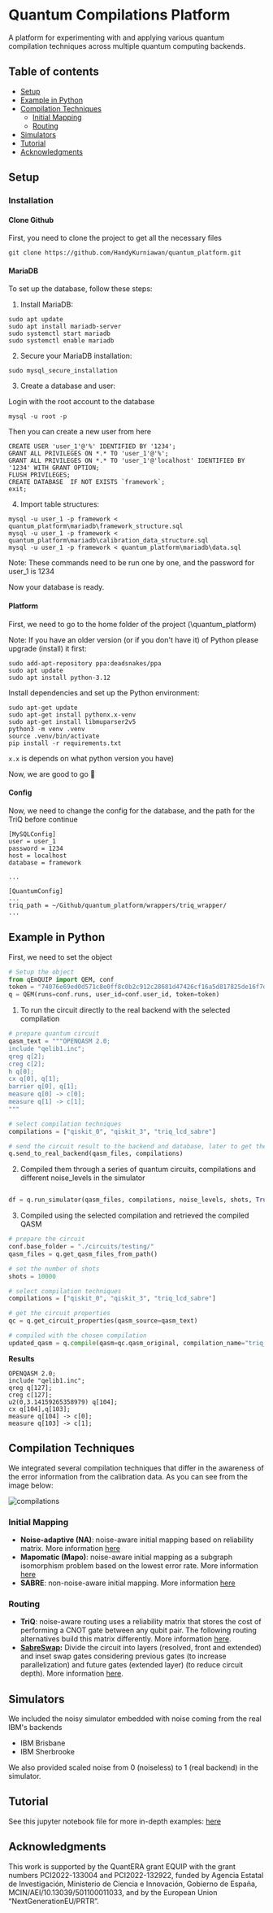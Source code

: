 # Quantum Compilations Platform
A platform for experimenting with and applying various quantum compilation techniques across multiple quantum computing backends.

## Table of contents

- [Setup](#setup)
- [Example in Python](#example-in-python)
- [Compilation Techniques](#compilation-techniques)
  - [Initial Mapping](#initial-mapping)
  - [Routing](#routing)
- [Simulators](#simulators)
- [Tutorial](#tutorial)
- [Acknowledgments](#acknowledgments)

## Setup

### Installation

#### Clone Github

First, you need to clone the project to get all the necessary files

``` terminal
git clone https://github.com/HandyKurniawan/quantum_platform.git
```

#### MariaDB

To set up the database, follow these steps:

1. Install MariaDB:
   
``` terminal
sudo apt update
sudo apt install mariadb-server
sudo systemctl start mariadb
sudo systemctl enable mariadb
```

2. Secure your MariaDB installation:

``` terminal
sudo mysql_secure_installation
```

3. Create a database and user:

Login with the root account to the database

``` terminal
mysql -u root -p
```

Then you can create a new user from here

``` mysql
CREATE USER 'user_1'@'%' IDENTIFIED BY '1234';
GRANT ALL PRIVILEGES ON *.* TO 'user_1'@'%';
GRANT ALL PRIVILEGES ON *.* TO 'user_1'@'localhost' IDENTIFIED BY '1234' WITH GRANT OPTION;
FLUSH PRIVILEGES;
CREATE DATABASE  IF NOT EXISTS `framework`;
exit;
```

4. Import table structures:

``` terminal
mysql -u user_1 -p framework < quantum_platform\mariadb\framework_structure.sql
mysql -u user_1 -p framework < quantum_platform\mariadb\calibration_data_structure.sql
mysql -u user_1 -p framework < quantum_platform\mariadb\data.sql
```
Note: These commands need to be run one by one, and the password for user_1 is 1234

Now your database is ready.

#### Platform

First, we need to go to the home folder of the project (\quantum_platform)

Note: If you have an older version (or if you don't have it) of Python please upgrade (install) it first:

``` terminal
sudo add-apt-repository ppa:deadsnakes/ppa    
sudo apt update  
sudo apt install python-3.12
```

Install dependencies and set up the Python environment:

``` terminal
sudo apt-get update
sudo apt-get install pythonx.x-venv 
sudo apt-get install libmuparser2v5
python3 -m venv .venv
source .venv/bin/activate
pip install -r requirements.txt
```
`x.x` is depends on what python version you have)

Now, we are good to go 🚀

#### Config

Now, we need to change the config for the database, and the path for the TriQ before continue

```terminal
[MySQLConfig]
user = user_1
password = 1234
host = localhost
database = framework

...

[QuantumConfig]
...
triq_path = ~/Github/quantum_platform/wrappers/triq_wrapper/
...
```

## Example in Python

First, we need to set the object

```python
# Setup the object
from qEmQUIP import QEM, conf
token = "74076e69ed0d571c8e0ff8c0b2c912c28681d47426cf16a5d817825de16f7dbd95bf6ff7c604b706803b78b2e21d1dd5cacf9f1b0aa81d672d938bded8049a17"
q = QEM(runs=conf.runs, user_id=conf.user_id, token=token)
```

1. To run the circuit directly to the real backend with the selected compilation

```python
# prepare quantum circuit 
qasm_text = """OPENQASM 2.0;
include "qelib1.inc";
qreg q[2];
creg c[2];
h q[0];
cx q[0], q[1];
barrier q[0], q[1];
measure q[0] -> c[0];
measure q[1] -> c[1];
"""

# select compilation techniques
compilations = ["qiskit_0", "qiskit_3", "triq_lcd_sabre"]

# send the circuit result to the backend and database, later to get the result we need to run a script to retrieve the result from the cloud
q.send_to_real_backend(qasm_files, compilations)
```

2. Compiled them through a series of quantum circuits, compilations and different noise_levels in the simulator

```python

df = q.run_simulator(qasm_files, compilations, noise_levels, shots, True)
```

3. Compiled using the selected compilation and retrieved the compiled QASM
   
```python
# prepare the circuit
conf.base_folder = "./circuits/testing/"
qasm_files = q.get_qasm_files_from_path()

# set the number of shots
shots = 10000

# select compilation techniques
compilations = ["qiskit_0", "qiskit_3", "triq_lcd_sabre"]

# get the circuit properties
qc = q.get_circuit_properties(qasm_source=qasm_text)

# compiled with the chosen compilation
updated_qasm = q.compile(qasm=qc.qasm_original, compilation_name="triq_avg_na")
```

**Results**
```text
OPENQASM 2.0;
include "qelib1.inc";
qreg q[127];
creg c[127];
u2(0,3.14159265358979) q[104];
cx q[104],q[103];
measure q[104] -> c[0];
measure q[103] -> c[1];
```

## Compilation Techniques

We integrated several compilation techniques that differ in the awareness of the error information from the calibration data. As you can see from the image below:

![compilations](https://github.com/HandyKurniawan/quantum_platform/blob/main/img/compilations.png)

### Initial Mapping 

- **Noise-adaptive (NA)**: noise-aware initial mapping based on reliability matrix. More information [here](https://arxiv.org/pdf/1901.11054) 
- **Mapomatic (Mapo)**: noise-aware initial mapping as a subgraph isomorphism problem based on the lowest error rate. More information [here](https://arxiv.org/pdf/2209.15512)
- **SABRE**: non-noise-aware initial mapping. More information [here](https://arxiv.org/pdf/1809.02573.pdf)


### Routing

- **TriQ**: noise-aware routing uses a reliability matrix that stores the cost of performing a CNOT gate between any qubit pair. The following routing alternatives build this matrix differently. More information [here](https://doi.org/10.1145/3307650.3322273).
- **[SabreSwap]((https://qiskit.org/documentation/stubs/qiskit.transpiler.passes.SabreSwap.html)):** Divide the circuit into layers (resolved, front and extended) and inset swap gates considering previous gates (to increase parallelization) and future gates (extended layer) (to reduce circuit depth). More information [here](https://arxiv.org/pdf/1809.02573.pdf).

## Simulators

We included the noisy simulator embedded with noise coming from the real IBM's backends
- IBM Brisbane
- IBM Sherbrooke

We also provided scaled noise from 0 (noiseless) to 1 (real backend) in the simulator.

## Tutorial

See this jupyter notebook file for more in-depth examples: [here](https://github.com/HandyKurniawan/quantum_platform/blob/main/tutorial.ipynb)

## Acknowledgments

This work is supported by the QuantERA grant EQUIP with the grant numbers PCI2022-133004 and PCI2022-132922, funded by Agencia Estatal de Investigación, Ministerio de Ciencia e Innovación, Gobierno de España, MCIN/AEI/10.13039/501100011033, and by the European Union “NextGenerationEU/PRTR”.



